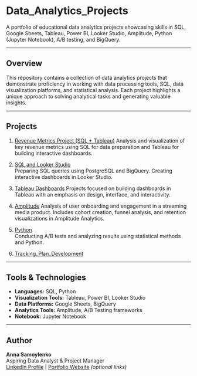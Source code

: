 # Data_Analytics_Projects

A portfolio of educational data analytics projects showcasing skills in SQL, Google Sheets, Tableau, Power BI, Looker Studio, Amplitude, Python (Jupyter Notebook), A/B testing, and BigQuery.

---

## Overview

This repository contains a collection of data analytics projects that demonstrate proficiency in working with data processing tools, SQL, data visualization platforms, and statistical analysis. Each project highlights a unique approach to solving analytical tasks and generating valuable insights.

---

## Projects

1. [Revenue Metrics Project (SQL + Tableau)](https://github.com/AngelAn0707/Data_Analytics_Projects/tree/main/Project%20Revenue%20metrics)
   Analysis and visualization of key revenue metrics using SQL for data preparation and Tableau for building interactive dashboards.

2. [SQL and Looker Studio](https://github.com/AngelAn0707/Data_Analytics_Projects/tree/main/SQL%20and%20Looker%20Studio)  
   Preparing SQL queries using PostgreSQL and BigQuery. Creating interactive dashboards in Looker Studio.

3. [Tableau Dashboards](https://github.com/AngelAn0707/Data_Analytics_Projects/tree/main/Tableau%20Dashboards)
   Projects focused on building dashboards in Tableau with an emphasis on design, interface, and interactivity.

4. [Amplitude](https://github.com/AngelAn0707/Data_Analytics_Projects/tree/main/Amplitude)
   Analysis of user onboarding and engagement in a streaming media product. Includes cohort creation, funnel analysis, and retention visualizations in Amplitude Analytics.

5. [Python](https://github.com/AngelAn0707/Data_Analytics_Projects/tree/main/Python)  
   Conducting A/B tests and analyzing results using statistical methods and Python.
6. [Tracking_Plan_Development](https://github.com/AngelAn0707/Data_Analytics_Projects/tree/main/Tracking_Plan_Development) 
---

## Tools & Technologies

- **Languages:** SQL, Python  
- **Visualization Tools:** Tableau, Power BI, Looker Studio  
- **Data Platforms:** Google Sheets, BigQuery  
- **Analytics Tools:** Amplitude, A/B Testing frameworks  
- **Notebook:** Jupyter Notebook

---

## Author

**Anna Samoylenko**  
Aspiring Data Analyst & Project Manager  
[LinkedIn Profile](#) | [Portfolio Website](#) *(optional links)*


